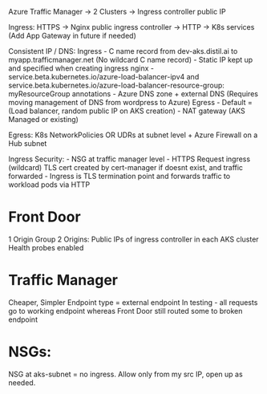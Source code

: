 Azure Traffic Manager -> 2 Clusters -> Ingress controller public IP

Ingress: HTTPS -> Nginx public ingress controller -> HTTP -> K8s services (Add App Gateway in future if needed)

Consistent IP / DNS:
	Ingress	
	- C name record from dev-aks.distil.ai to myapp.trafficmanager.net (No wildcard C name record)
	- Static IP kept up and specified when creating ingress nginx - service.beta.kubernetes.io/azure-load-balancer-ipv4 and service.beta.kubernetes.io/azure-load-balancer-resource-group: myResourceGroup annotations 
	- Azure DNS zone + external DNS (Requires moving management of DNS from wordpress to Azure)
	Egress
	- Default = (Load balancer, random public IP on AKS creation)
	- NAT gateway (AKS Managed or existing)

Egress: K8s NetworkPolicies OR UDRs at subnet level + Azure Firewall on a Hub subnet

Ingress Security:
    - NSG at traffic manager level
    - HTTPS Request ingress (wildcard) TLS cert created by cert-manager if doesnt exist, and traffic forwarded
    - Ingress is TLS termination point and forwards traffic to workload pods via HTTP

# Front Door
1 Origin Group
2 Origins: Public IPs of ingress controller in each AKS cluster
Health probes enabled

# Traffic Manager
Cheaper, Simpler
Endpoint type = external endpoint
In testing - all requests go to working endpoint whereas Front Door still routed some to broken endpoint

# NSGs:
NSG at aks-subnet = no ingress. Allow only from my src IP, open up as needed.